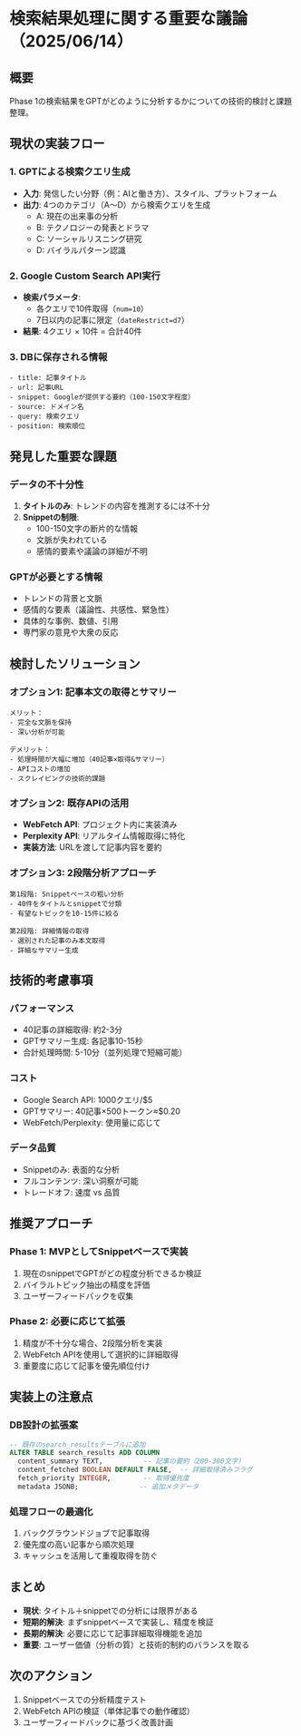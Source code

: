 # 検索結果処理に関する重要な議論（2025/06/14）

## 概要
Phase 1の検索結果をGPTがどのように分析するかについての技術的検討と課題整理。

## 現状の実装フロー

### 1. GPTによる検索クエリ生成
- **入力**: 発信したい分野（例：AIと働き方）、スタイル、プラットフォーム
- **出力**: 4つのカテゴリ（A〜D）から検索クエリを生成
  - A: 現在の出来事の分析
  - B: テクノロジーの発表とドラマ
  - C: ソーシャルリスニング研究
  - D: バイラルパターン認識

### 2. Google Custom Search API実行
- **検索パラメータ**: 
  - 各クエリで10件取得（`num=10`）
  - 7日以内の記事に限定（`dateRestrict=d7`）
- **結果**: 4クエリ × 10件 = 合計40件

### 3. DBに保存される情報
```
- title: 記事タイトル
- url: 記事URL
- snippet: Googleが提供する要約（100-150文字程度）
- source: ドメイン名
- query: 検索クエリ
- position: 検索順位
```

## 発見した重要な課題

### データの不十分性
1. **タイトルのみ**: トレンドの内容を推測するには不十分
2. **Snippetの制限**: 
   - 100-150文字の断片的な情報
   - 文脈が失われている
   - 感情的要素や議論の詳細が不明

### GPTが必要とする情報
- トレンドの背景と文脈
- 感情的な要素（議論性、共感性、緊急性）
- 具体的な事例、数値、引用
- 専門家の意見や大衆の反応

## 検討したソリューション

### オプション1: 記事本文の取得とサマリー
```
メリット：
- 完全な文脈を保持
- 深い分析が可能

デメリット：
- 処理時間が大幅に増加（40記事×取得&サマリー）
- APIコストの増加
- スクレイピングの技術的課題
```

### オプション2: 既存APIの活用
- **WebFetch API**: プロジェクト内に実装済み
- **Perplexity API**: リアルタイム情報取得に特化
- **実装方法**: URLを渡して記事内容を要約

### オプション3: 2段階分析アプローチ
```
第1段階: Snippetベースの粗い分析
- 40件をタイトルとsnippetで分類
- 有望なトピックを10-15件に絞る

第2段階: 詳細情報の取得
- 選別された記事のみ本文取得
- 詳細なサマリー生成
```

## 技術的考慮事項

### パフォーマンス
- 40記事の詳細取得: 約2-3分
- GPTサマリー生成: 各記事10-15秒
- 合計処理時間: 5-10分（並列処理で短縮可能）

### コスト
- Google Search API: 1000クエリ/$5
- GPTサマリー: 40記事×500トークン≈$0.20
- WebFetch/Perplexity: 使用量に応じて

### データ品質
- Snippetのみ: 表面的な分析
- フルコンテンツ: 深い洞察が可能
- トレードオフ: 速度 vs 品質

## 推奨アプローチ

### Phase 1: MVPとしてSnippetベースで実装
1. 現在のsnippetでGPTがどの程度分析できるか検証
2. バイラルトピック抽出の精度を評価
3. ユーザーフィードバックを収集

### Phase 2: 必要に応じて拡張
1. 精度が不十分な場合、2段階分析を実装
2. WebFetch APIを使用して選択的に詳細取得
3. 重要度に応じて記事を優先順位付け

## 実装上の注意点

### DB設計の拡張案
```sql
-- 既存のsearch_resultsテーブルに追加
ALTER TABLE search_results ADD COLUMN 
  content_summary TEXT,          -- 記事の要約（200-300文字）
  content_fetched BOOLEAN DEFAULT FALSE,  -- 詳細取得済みフラグ
  fetch_priority INTEGER,        -- 取得優先度
  metadata JSONB;               -- 追加メタデータ
```

### 処理フローの最適化
1. バックグラウンドジョブで記事取得
2. 優先度の高い記事から順次処理
3. キャッシュを活用して重複取得を防ぐ

## まとめ
- **現状**: タイトル＋snippetでの分析には限界がある
- **短期的解決**: まずsnippetベースで実装し、精度を検証
- **長期的解決**: 必要に応じて記事詳細取得機能を追加
- **重要**: ユーザー価値（分析の質）と技術的制約のバランスを取る

## 次のアクション
1. Snippetベースでの分析精度テスト
2. WebFetch APIの検証（単体記事での動作確認）
3. ユーザーフィードバックに基づく改善計画